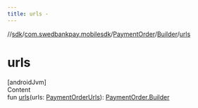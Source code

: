 ```yaml
---
title: urls -
---
```

//[sdk](../../../../index)/[com.swedbankpay.mobilesdk](../../index)/[PaymentOrder](../index)/[Builder](index)/[urls](urls)



# urls  
[androidJvm]  
Content  
fun [urls](urls)(urls: [PaymentOrderUrls](../../-payment-order-urls/index)): [PaymentOrder.Builder](index)  



